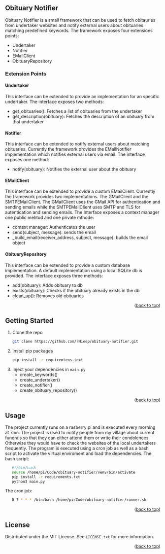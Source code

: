 <div id="top"></div>
<!-- ABOUT THE PROJECT -->

## Obituary Notifier

Obituary Notifier is a small framework that can be used to fetch obitauries from undertaker websites and notify external users about obituaries matching predefined keywords. The framework exposes four extensions points:

* Undertaker
* Notifier
* EMailClient
* ObituaryRepository

### Extension Points
#### Undertaker
This interface can be extended to provide an implementation for an specific undertaker. The interface exposes two methods:

* get_obituaries(): Fetches a list of obituaries from the undertaker
* get_description(obituary): Fetches the description of an obituary from that undertaker

#### Notifier
This interface can be extended to notify external users about matching obituaries. Currently the framework provides the EMailNotifier implementation which notifies external users via email. The interface exposes one method:

* notify(obituary): Notifies the external user about the obituary

#### EMailClient
This interface can be extended to provide a custom EMailClient. Currently the framework provides two implementations. The GMailClient and the SMTPEMailClient. The GMailClient uses the GMail API for authentication and sending emails while the SMTPEMailClient uses SMTP and TLS for autentication and sending emails. The Interface exposes a context manager one public mehtod and one private mthode:

* context manager: Authenticates the user
* send(subject, message): sends the email
* _build_email(receiver_address, subject, message): builds the email object

#### ObituaryRepository
This interface can be extended to provide a custom database implementation. A default implementation using a local SQLite db is provided. The interface exposes three methods:

* add(obituary): Adds obituary to db
* exists(obituary): Checks if the obituary already exists in the db
* clean_up(): Removes old obituaries

<p align="right">(<a href="#top">back to top</a>)</p>


<!-- GETTING STARTED -->
## Getting Started
1. Clone the repo
   ```sh
   git clone https://github.com/rMieep/obituary-notifier.git
   ```
2. Install pip packages
   ```sh
   pip install -r requiremtens.text
   ```
3. Inject your dependencies in `main.py`
   * create_keywords()
   * create_undertaker()
   * create_notifier()
   * create_obituary_repository()

<p align="right">(<a href="#top">back to top</a>)</p>


<!-- USAGE EXAMPLES -->
## Usage

The project currently runs on a rasberry pi and is executed every morning at 7am. The project is used to notify people from my village about current funerals so that they can either attend them or write their condolences. Otherwise they would have to check the websites of the local undertakers frequently. The program is executed using a cron job as well as a bash script to activate the virtual enviroment and load the dependencies.
The bash script:
```sh
   #!/bin/bash
   source /home/pi/Code/obituary-notifier/venv/bin/activate
   pip install -r requirements.txt
   python3 main.py
   ```
The cron job:
```sh
   0 7 * * * /bin/bash /home/pi/Code/obituary-notifier/runner.sh
   ```

<p align="right">(<a href="#top">back to top</a>)</p>


<!-- LICENSE -->
## License

Distributed under the MIT License. See `LICENSE.txt` for more information.

<p align="right">(<a href="#top">back to top</a>)</p>
